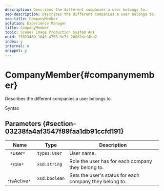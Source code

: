 ```yaml
---
description: Describes the different companies a user belongs to.
seo-description: Describes the different companies a user belongs to.
seo-title: CompanyMember
solution: Experience Manager
title: CompanyMember
topic: Scene7 Image Production System API
uuid: 15023489-1040-4759-9e7f-20882dcf4ba2
index: y
internal: n
snippet: y
---
```


# CompanyMember{#companymember}

Describes the different companies a user belongs to.

 Syntax 

## Parameters {#section-03238fa4af3547f89faa1db91ccfd191}

|  Name  | Type  | Description  |
|---|---|---|
|  ` *`user`*`  | `types:User`  | User name.  |
|  ` *`role`*`  | `xsd:string`  | Role the user has for each company they belong to.  |
|  ` *`isActive`*`  | `xsd:boolean`  | Sets the user's status for each company they belong to.  |

